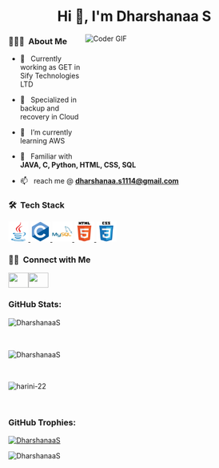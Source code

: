 
<!--
**DharshanaaS/DharshanaaS** is a ✨ _special_ ✨ repository because its `README.md` (this file) appears on your GitHub profile.

Here are some ideas to get you started:

- 👯 I’m looking to collaborate on ...
- 📫 How to reach me: ...
- 😄 Pronouns: ...
- ⚡ Fun fact: ...
-->
<h1 align="center">Hi 👋, I'm Dharshanaa S</h1>

<img align="right" alt="Coder GIF" height=250 width=350 src="https://cdn.dribbble.com/users/2704414/screenshots/7466903/media/b08ab576316bd4582fef189f471cd9e5.gif"/>


<h3> 👨🏻‍💻 &nbsp;About Me </h3>

- 🔭 &nbsp; Currently working as GET in Sify Technologies LTD 
- 🤔 &nbsp; Specialized in backup and recovery in Cloud
- 🌱 &nbsp; I’m currently learning AWS 
- 💬 &nbsp; Familiar with **JAVA, C, Python, HTML, CSS, SQL**

- 📫 &nbsp; reach me @ **dharshanaa.s1114@gmail.com**

<h3> 🛠 &nbsp;Tech Stack</h3>

<p align="left"> <a href="https://www.java.com" target="_blank" rel="noreferrer"> <img src="https://raw.githubusercontent.com/devicons/devicon/master/icons/java/java-original.svg" alt="java" width="40" height="40"/> </a> <a href="https://www.cprogramming.com/" target="_blank" rel="noreferrer"> <img src="https://raw.githubusercontent.com/devicons/devicon/master/icons/c/c-original.svg" alt="c" width="40" height="40"/> </a> <a href="https://www.mysql.com/" target="_blank" rel="noreferrer"> <img src="https://raw.githubusercontent.com/devicons/devicon/master/icons/mysql/mysql-original-wordmark.svg" alt="mysql" width="40" height="40"/> </a> <a href="https://www.w3.org/html/" target="_blank" rel="noreferrer"> <img src="https://raw.githubusercontent.com/devicons/devicon/master/icons/html5/html5-original-wordmark.svg" alt="html5" width="40" height="40"/> </a> <a href="https://www.w3schools.com/css/" target="_blank" rel="noreferrer"> <img src="https://raw.githubusercontent.com/devicons/devicon/master/icons/css3/css3-original-wordmark.svg" alt="css3" width="40" height="40"/> </a>
  
<h3> 🤝🏻 &nbsp;Connect with Me </h3>

<p>
<a href="https://www.linkedin.com/in/dharshanaa-s-914432217/" target="blank"> <img align="center" src="https://raw.githubusercontent.com/rahuldkjain/github-profile-readme-generator/master/src/images/icons/Social/linked-in-alt.svg" height="30" width="40" /></a><a href="https://www.hackerrank.com/Dharsha_S1114" target="blank"><img align="center" src="https://raw.githubusercontent.com/rahuldkjain/github-profile-readme-generator/master/src/images/icons/Social/hackerrank.svg"  height="30" width="40" /></a> 
</p>

<h3 align="left">GitHub Stats:</h3>

<p><img align="center" src="https://github-readme-stats.vercel.app/api/top-langs?username=DharshanaaS&show_icons=true&locale=en&layout=compact" alt="DharshanaaS" /></p>
<br>
<p>
  <img align="center" src="https://github-readme-stats.vercel.app/api?username=DharshanaaS&show_icons=true&locale=en" alt="DharshanaaS" /></p>
<br>
<p><img align="center" src="https://github-readme-streak-stats.herokuapp.com/?user=harini-22&" alt="harini-22" /></p>
<br>
<h3 align="left">GitHub Trophies:</h3>
<p align="left"> <a href="https://github.com/ryo-ma/github-profile-trophy"><img src="https://github-profile-trophy.vercel.app/?username=DharshanaaS" alt="DharshanaaS" /></a> </p>

<p align="left"> <img src="https://komarev.com/ghpvc/?username=DharshanaaS&label=Profile%20views&color=0e75b6&style=flat" alt="DharshanaaS" /> </p>
